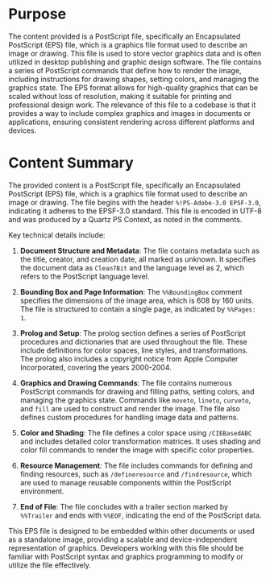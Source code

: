 # Purpose
The content provided is a PostScript file, specifically an Encapsulated PostScript (EPS) file, which is a graphics file format used to describe an image or drawing. This file is used to store vector graphics data and is often utilized in desktop publishing and graphic design software. The file contains a series of PostScript commands that define how to render the image, including instructions for drawing shapes, setting colors, and managing the graphics state. The EPS format allows for high-quality graphics that can be scaled without loss of resolution, making it suitable for printing and professional design work. The relevance of this file to a codebase is that it provides a way to include complex graphics and images in documents or applications, ensuring consistent rendering across different platforms and devices.
# Content Summary
The provided content is a PostScript file, specifically an Encapsulated PostScript (EPS) file, which is a graphics file format used to describe an image or drawing. The file begins with the header `%!PS-Adobe-3.0 EPSF-3.0`, indicating it adheres to the EPSF-3.0 standard. This file is encoded in UTF-8 and was produced by a Quartz PS Context, as noted in the comments.

Key technical details include:

1. **Document Structure and Metadata**: The file contains metadata such as the title, creator, and creation date, all marked as unknown. It specifies the document data as `Clean7Bit` and the language level as 2, which refers to the PostScript language level.

2. **Bounding Box and Page Information**: The `%%BoundingBox` comment specifies the dimensions of the image area, which is 608 by 160 units. The file is structured to contain a single page, as indicated by `%%Pages: 1`.

3. **Prolog and Setup**: The prolog section defines a series of PostScript procedures and dictionaries that are used throughout the file. These include definitions for color spaces, line styles, and transformations. The prolog also includes a copyright notice from Apple Computer Incorporated, covering the years 2000-2004.

4. **Graphics and Drawing Commands**: The file contains numerous PostScript commands for drawing and filling paths, setting colors, and managing the graphics state. Commands like `moveto`, `lineto`, `curveto`, and `fill` are used to construct and render the image. The file also defines custom procedures for handling image data and patterns.

5. **Color and Shading**: The file defines a color space using `/CIEBasedABC` and includes detailed color transformation matrices. It uses shading and color fill commands to render the image with specific color properties.

6. **Resource Management**: The file includes commands for defining and finding resources, such as `/defineresource` and `/findresource`, which are used to manage reusable components within the PostScript environment.

7. **End of File**: The file concludes with a trailer section marked by `%%Trailer` and ends with `%%EOF`, indicating the end of the PostScript data.

This EPS file is designed to be embedded within other documents or used as a standalone image, providing a scalable and device-independent representation of graphics. Developers working with this file should be familiar with PostScript syntax and graphics programming to modify or utilize the file effectively.
